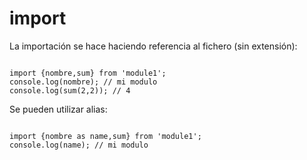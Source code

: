 # import

La importación se hace haciendo referencia al fichero (sin extensión):
<pre><code>
import {nombre,sum} from 'module1';
console.log(nombre); // mi modulo
console.log(sum(2,2)); // 4
</code></pre>

Se pueden utilizar alias:

<pre><code>
import {nombre as name,sum} from 'module1';
console.log(name); // mi modulo
</code></pre>
